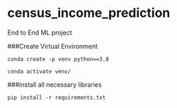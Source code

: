 # census_income_prediction
End to End ML project

###Create Virtual Environment

```conda create -p venv python==3.8```
   
```conda activate venv/```

###install all necessary libraries

```pip install -r requirements.txt```
